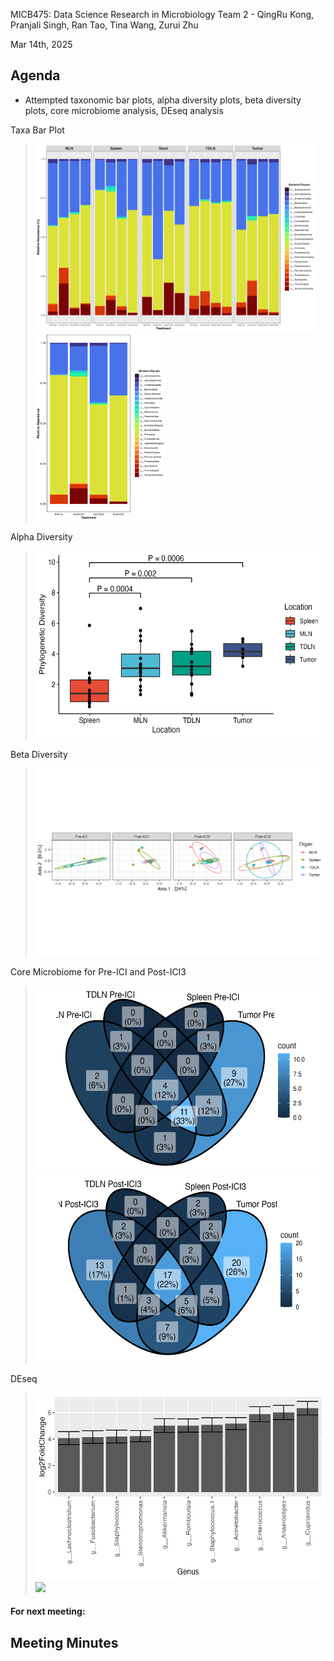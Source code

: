 MICB475: Data Science Research in Microbiology
Team 2 - QingRu Kong, Pranjali Singh, Ran Tao, Tina Wang, Zurui Zhu

Mar 14th, 2025

## Agenda

- Attempted taxonomic bar plots, alpha diversity plots, beta diversity plots, core microbiome analysis, DEseq analysis

Taxa Bar Plot
> <img src="../Taxa_Bar.png" height="300">
> <img src="../Spleen_Taxa_Bar.png" height="300">

Alpha Diversity
> <img src="../Alpha_Diversity_Pretreatment.png" height="300">

Beta Diversity
> <img src="../Beta_Diversity_unweighted_unifrac.png" height="300">

Core Microbiome for Pre-ICI and Post-ICI3
> <img src="../Pre-ICI for all locations at 0.3 prevelance.png" height="300">
> <img src="../Post-ICI3 for all locations at 0.3 prevelance.png" height="300">

DEseq
> <img src="../Deseq_all.png" height="300">
> <img src="../Deseq_Spleen" height="300">

#### For next meeting:



## Meeting Minutes
